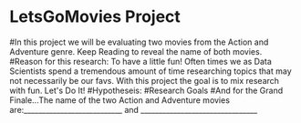 # LetsGoMovies Project
#In this project we will be evaluating two movies from the Action and Adventure genre. Keep Reading to reveal the name of both movies.
#Reason for this research: To have a little fun! Often times we as Data Scientists spend a tremendous amount of time researching topics that may not necessarily be our favs. With this project the goal is to mix research with fun. Let's Do It!
#Hypotheseis:
#Research Goals
#And for the Grand Finale...The name of the two Action and Adventure movies are:___________________________ and ________________________________
